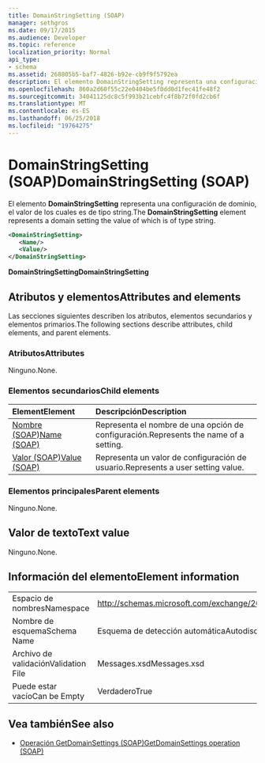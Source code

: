 ```yaml
---
title: DomainStringSetting (SOAP)
manager: sethgros
ms.date: 09/17/2015
ms.audience: Developer
ms.topic: reference
localization_priority: Normal
api_type:
- schema
ms.assetid: 268805b5-baf7-4826-b92e-cb9f9f5792ea
description: El elemento DomainStringSetting representa una configuración de dominio, el valor de los cuales es de tipo string.
ms.openlocfilehash: 860a2d60f55c22e0404be5f0dd0d1fec41fe48f2
ms.sourcegitcommit: 34041125dc8c5f993b21cebfc4f8b72f0fd2cb6f
ms.translationtype: MT
ms.contentlocale: es-ES
ms.lasthandoff: 06/25/2018
ms.locfileid: "19764275"
---
```

# <a name="domainstringsetting-soap"></a><span data-ttu-id="fd0a6-103">DomainStringSetting (SOAP)</span><span class="sxs-lookup"><span data-stu-id="fd0a6-103">DomainStringSetting (SOAP)</span></span>

<span data-ttu-id="fd0a6-104">El elemento **DomainStringSetting** representa una configuración de dominio, el valor de los cuales es de tipo string.</span><span class="sxs-lookup"><span data-stu-id="fd0a6-104">The **DomainStringSetting** element represents a domain setting the value of which is of type string.</span></span> 
  
```XML
<DomainStringSetting>
   <Name/>
   <Value/>
</DomainStringSetting>
```

 <span data-ttu-id="fd0a6-105">**DomainStringSetting**</span><span class="sxs-lookup"><span data-stu-id="fd0a6-105">**DomainStringSetting**</span></span>
## <a name="attributes-and-elements"></a><span data-ttu-id="fd0a6-106">Atributos y elementos</span><span class="sxs-lookup"><span data-stu-id="fd0a6-106">Attributes and elements</span></span>

<span data-ttu-id="fd0a6-107">Las secciones siguientes describen los atributos, elementos secundarios y elementos primarios.</span><span class="sxs-lookup"><span data-stu-id="fd0a6-107">The following sections describe attributes, child elements, and parent elements.</span></span>
  
### <a name="attributes"></a><span data-ttu-id="fd0a6-108">Atributos</span><span class="sxs-lookup"><span data-stu-id="fd0a6-108">Attributes</span></span>

<span data-ttu-id="fd0a6-109">Ninguno.</span><span class="sxs-lookup"><span data-stu-id="fd0a6-109">None.</span></span>
  
### <a name="child-elements"></a><span data-ttu-id="fd0a6-110">Elementos secundarios</span><span class="sxs-lookup"><span data-stu-id="fd0a6-110">Child elements</span></span>

|<span data-ttu-id="fd0a6-111">**Element**</span><span class="sxs-lookup"><span data-stu-id="fd0a6-111">**Element**</span></span>|<span data-ttu-id="fd0a6-112">**Descripción**</span><span class="sxs-lookup"><span data-stu-id="fd0a6-112">**Description**</span></span>|
|:-----|:-----|
|[<span data-ttu-id="fd0a6-113">Nombre (SOAP)</span><span class="sxs-lookup"><span data-stu-id="fd0a6-113">Name (SOAP)</span></span>](name-soap.md) <br/> |<span data-ttu-id="fd0a6-114">Representa el nombre de una opción de configuración.</span><span class="sxs-lookup"><span data-stu-id="fd0a6-114">Represents the name of a setting.</span></span>  <br/> |
|[<span data-ttu-id="fd0a6-115">Valor (SOAP)</span><span class="sxs-lookup"><span data-stu-id="fd0a6-115">Value (SOAP)</span></span>](value-soap.md) <br/> |<span data-ttu-id="fd0a6-116">Representa un valor de configuración de usuario.</span><span class="sxs-lookup"><span data-stu-id="fd0a6-116">Represents a user setting value.</span></span>  <br/> |
   
### <a name="parent-elements"></a><span data-ttu-id="fd0a6-117">Elementos principales</span><span class="sxs-lookup"><span data-stu-id="fd0a6-117">Parent elements</span></span>

<span data-ttu-id="fd0a6-118">Ninguno.</span><span class="sxs-lookup"><span data-stu-id="fd0a6-118">None.</span></span>
  
## <a name="text-value"></a><span data-ttu-id="fd0a6-119">Valor de texto</span><span class="sxs-lookup"><span data-stu-id="fd0a6-119">Text value</span></span>

<span data-ttu-id="fd0a6-120">Ninguno.</span><span class="sxs-lookup"><span data-stu-id="fd0a6-120">None.</span></span>
  
## <a name="element-information"></a><span data-ttu-id="fd0a6-121">Información del elemento</span><span class="sxs-lookup"><span data-stu-id="fd0a6-121">Element information</span></span>

|||
|:-----|:-----|
|<span data-ttu-id="fd0a6-122">Espacio de nombres</span><span class="sxs-lookup"><span data-stu-id="fd0a6-122">Namespace</span></span>  <br/> |http://schemas.microsoft.com/exchange/2010/Autodiscover  <br/> |
|<span data-ttu-id="fd0a6-123">Nombre de esquema</span><span class="sxs-lookup"><span data-stu-id="fd0a6-123">Schema Name</span></span>  <br/> |<span data-ttu-id="fd0a6-124">Esquema de detección automática</span><span class="sxs-lookup"><span data-stu-id="fd0a6-124">Autodiscover schema</span></span>  <br/> |
|<span data-ttu-id="fd0a6-125">Archivo de validación</span><span class="sxs-lookup"><span data-stu-id="fd0a6-125">Validation File</span></span>  <br/> |<span data-ttu-id="fd0a6-126">Messages.xsd</span><span class="sxs-lookup"><span data-stu-id="fd0a6-126">Messages.xsd</span></span>  <br/> |
|<span data-ttu-id="fd0a6-127">Puede estar vacío</span><span class="sxs-lookup"><span data-stu-id="fd0a6-127">Can be Empty</span></span>  <br/> |<span data-ttu-id="fd0a6-128">Verdadero</span><span class="sxs-lookup"><span data-stu-id="fd0a6-128">True</span></span>  <br/> |
   
## <a name="see-also"></a><span data-ttu-id="fd0a6-129">Vea también</span><span class="sxs-lookup"><span data-stu-id="fd0a6-129">See also</span></span>

- [<span data-ttu-id="fd0a6-130">Operación GetDomainSettings (SOAP)</span><span class="sxs-lookup"><span data-stu-id="fd0a6-130">GetDomainSettings operation (SOAP)</span></span>](getdomainsettings-operation-soap.md)

